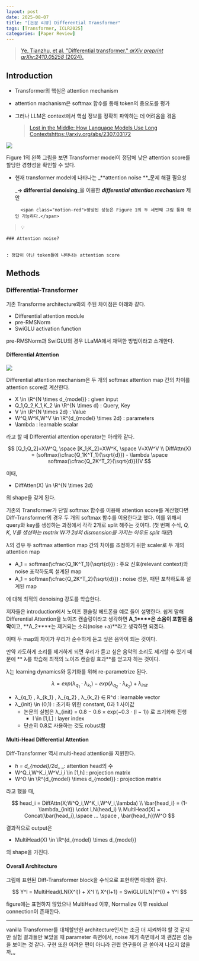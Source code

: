 ```yaml
---
layout: post
date: 2025-08-07
title: "[논문 리뷰] Differential Transformer"
tags: [Transformer, ICLR2025]
categories: [Paper Review]
---
```


> [Ye, Tianzhu, et al. "Differential transformer." ](https://arxiv.org/abs/2410.05258)[_arXiv preprint arXiv:2410.05258_](https://arxiv.org/abs/2410.05258)[ (2024).](https://arxiv.org/abs/2410.05258)



## Introduction

- Transformer의 핵심은 attention mechanism
- attention machanism은 softmax 함수를 통해 token의 중요도를 평가
- 그러나 LLM은 context에서 핵심 정보를 정확히 파악하는 데 어려움을 겪음

	> [Lost in the Middle: How Language Models Use Long Contextshttps://arxiv.org/abs/2307.03172](https://arxiv.org/abs/2307.03172)


![](https://prod-files-secure.s3.us-west-2.amazonaws.com/542b861c-36a8-4051-84e5-8804b6728dba/9083ea56-691a-4752-ae26-47f403431ac8/image.png?X-Amz-Algorithm=AWS4-HMAC-SHA256&X-Amz-Content-Sha256=UNSIGNED-PAYLOAD&X-Amz-Credential=ASIAZI2LB4663EPLOXZ4%2F20250925%2Fus-west-2%2Fs3%2Faws4_request&X-Amz-Date=20250925T040111Z&X-Amz-Expires=3600&X-Amz-Security-Token=IQoJb3JpZ2luX2VjEN%2F%2F%2F%2F%2F%2F%2F%2F%2F%2F%2FwEaCXVzLXdlc3QtMiJIMEYCIQD7x9nMexE6dvBDu1C4gLHOz%2F%2BV%2FVlXPI46bUoUSl9hzgIhAPfzBgxuNvBjjIFbSOSU5c50XnIYHw8ErVACkRV08zQiKv8DCGgQABoMNjM3NDIzMTgzODA1IgyGCCEQnDZRNdbuTncq3AMZ%2FAW6TTNzOkX%2FFt6BoJmk%2F8FcMzEbKboepxlNr8VmApSoffXBbBJHAor1h56NmDIh9tvVEQJHKeL7OxRBiEEs2xLquAu4d4zcDrSbACGasNwbLalq2Toqmv5deLp600b3uLsC9f5u6%2BPEQE5fJhSxFNaWGQcVZJSwwBtxJhH1dNuUZ4qgRUukeAYpvWd9ZHLF3PQhdVaPM76fI9WUsFj16fqDUBz2%2BrZMr85VZxzH3H6TdXpD5C7jrelxn%2Bn3k74AgjwMmCcHvvSGdLU6%2BmOcq94ZdYrcdS1dwhbam4L482gVlYcFNc%2B2zxOpFJ1jP578jU0Vm7xli6o1mDtcLvtRqiLG1HP48ovJNcRsG5fsyDHf%2Fxy%2BXhEh38XqHTsHp6FYZYgg9DA%2Bkx%2FU8JIuEWhlUL8%2BjY%2B273VNYS49%2BFTbK71VbWGipb9nj2AZy%2FTb1iYFTUw8oKGDKFJgCg%2F9UviC0KuvL4l3%2Fvb3f8JmXsFnLfL7L1jS0i0vKMUsaEKQSHlDHurm9Cy%2F78o2pt7GmIW4ol%2BTlItZC0vGYpnYgvcqoTM46T%2F17Mlo5Rwrgus2jQOVcoiPH3NI97D3lJOEOIVhwoPV3VQdBoK3W%2Bcuxjz3FUw9Izt3o09RSsxwlTCe6NHGBjqkAf3Xbx2SMEQNZzVkz6ZMw4MOUbjCTp2Jrf%2BoYQIOYr72R2MvyBLv2BCKAcylQcYWCkpv4RfopiCLG1Lo3%2BvhewLV26C7k5WVEPaSPRfypOyiJxuX1ld0lbNgsHqypEKRnyOwbbysNF7NNiQW%2BuiF1P5bXR4zI6%2F0XF6an3Febz9NMUdBAvioqIXfc%2BxynWW%2FKlF2CJvDgsBTruFKlKx2SH3ga8ld&X-Amz-Signature=a991f9eca877d1f7fe48f1c9d30d71b54a3376a61fd20b553bd368aef6306f02&X-Amz-SignedHeaders=host&x-amz-checksum-mode=ENABLED&x-id=GetObject)


Figure 1의 왼쪽 그림을 보면 Transformer model이 정답에 낮은 attention score를 할당한 경향성을 확인할 수 있다.

- 현재 transformer model에 나타나는 _**attention noise **_문제 해결 필요성

	_**→ differential denoising**_을 이용한 _**differential attention mechanism**_ 제안


		<span class="notion-red">향상된 성능은 Figure 1의 두 세번째 그림 통해 확인 가능하다.</span>


> 💡 


	### Attention noise?


	: 정답이 아닌 token들에 나타나는 attention score



## Methods



### Differential-Transformer


기존 Transforme architecture와의 주된 차이점은 아래와 같다.

- Differential attention module
- pre-RMSNorm
- SwiGLU activation function

pre-RMSNorm과 SwiGLU의 경우 LLaMA에서 채택한 방법이라고 소개한다.



#### Differential Attention


![](https://prod-files-secure.s3.us-west-2.amazonaws.com/542b861c-36a8-4051-84e5-8804b6728dba/116d70b2-1963-4810-9167-f4c7d8a06e8f/image.png?X-Amz-Algorithm=AWS4-HMAC-SHA256&X-Amz-Content-Sha256=UNSIGNED-PAYLOAD&X-Amz-Credential=ASIAZI2LB4663EPLOXZ4%2F20250925%2Fus-west-2%2Fs3%2Faws4_request&X-Amz-Date=20250925T040111Z&X-Amz-Expires=3600&X-Amz-Security-Token=IQoJb3JpZ2luX2VjEN%2F%2F%2F%2F%2F%2F%2F%2F%2F%2F%2FwEaCXVzLXdlc3QtMiJIMEYCIQD7x9nMexE6dvBDu1C4gLHOz%2F%2BV%2FVlXPI46bUoUSl9hzgIhAPfzBgxuNvBjjIFbSOSU5c50XnIYHw8ErVACkRV08zQiKv8DCGgQABoMNjM3NDIzMTgzODA1IgyGCCEQnDZRNdbuTncq3AMZ%2FAW6TTNzOkX%2FFt6BoJmk%2F8FcMzEbKboepxlNr8VmApSoffXBbBJHAor1h56NmDIh9tvVEQJHKeL7OxRBiEEs2xLquAu4d4zcDrSbACGasNwbLalq2Toqmv5deLp600b3uLsC9f5u6%2BPEQE5fJhSxFNaWGQcVZJSwwBtxJhH1dNuUZ4qgRUukeAYpvWd9ZHLF3PQhdVaPM76fI9WUsFj16fqDUBz2%2BrZMr85VZxzH3H6TdXpD5C7jrelxn%2Bn3k74AgjwMmCcHvvSGdLU6%2BmOcq94ZdYrcdS1dwhbam4L482gVlYcFNc%2B2zxOpFJ1jP578jU0Vm7xli6o1mDtcLvtRqiLG1HP48ovJNcRsG5fsyDHf%2Fxy%2BXhEh38XqHTsHp6FYZYgg9DA%2Bkx%2FU8JIuEWhlUL8%2BjY%2B273VNYS49%2BFTbK71VbWGipb9nj2AZy%2FTb1iYFTUw8oKGDKFJgCg%2F9UviC0KuvL4l3%2Fvb3f8JmXsFnLfL7L1jS0i0vKMUsaEKQSHlDHurm9Cy%2F78o2pt7GmIW4ol%2BTlItZC0vGYpnYgvcqoTM46T%2F17Mlo5Rwrgus2jQOVcoiPH3NI97D3lJOEOIVhwoPV3VQdBoK3W%2Bcuxjz3FUw9Izt3o09RSsxwlTCe6NHGBjqkAf3Xbx2SMEQNZzVkz6ZMw4MOUbjCTp2Jrf%2BoYQIOYr72R2MvyBLv2BCKAcylQcYWCkpv4RfopiCLG1Lo3%2BvhewLV26C7k5WVEPaSPRfypOyiJxuX1ld0lbNgsHqypEKRnyOwbbysNF7NNiQW%2BuiF1P5bXR4zI6%2F0XF6an3Febz9NMUdBAvioqIXfc%2BxynWW%2FKlF2CJvDgsBTruFKlKx2SH3ga8ld&X-Amz-Signature=247733892d444e33399eade53e20f3a36b3c1ae033f159701a1540020c74eaf8&X-Amz-SignedHeaders=host&x-amz-checksum-mode=ENABLED&x-id=GetObject)


Differential attention mechanism은 두 개의 softmax attention map 간의 차이를 attention score로 계산한다.

- X \in \R^{N \times d\_{model}} : given input
- Q\_1,Q\_2,K\_1,K\_2 \in \R^{N \times d} : Query, Key
- V \in \R^{N \times 2d} : Value
- W^Q,W^K,W^V \in \R^{d\_{model} \times 2d} : parameters
- \lambda : learnable scalar

라고 할 때 Differential attention operator는 아래와 같다.


$$
[Q_1;Q_2]=XW^Q, \space [K_1;K_2]=XW^K, \space V=XW^V \\
DiffAttn(X) = (softmax(\cfrac{Q_1K^T_1}{\sqrt{d}}) - \lambda \space softmax(\cfrac{Q_2K^T_2}{\sqrt{d}}))V
$$


이때,

- DiffAtten(X) \in \R^{N \times 2d}

의 shape을 갖게 된다.


기존의 Transformer가 단일 softmax 함수를 이용해 attention score를 계산했다면 Diff-Transformer의 경우 두 개의 softmax 함수를 이용한다고 했다. 이를 위해서 query와 key를 생성하는 과정에서 각각 2개로 split 해주는 것이다. <span class="notion-red">(첫 번째 수식, </span><span class="notion-red">_Q, K, V를 생성하는 matrix W가 2d의 dismension을 가지는 이유도 split 때문_</span><span class="notion-red">)</span>


 λ의 경우 두 softmax attention map 간의 차이를 조정하기 위한 scaler로 두 개의 attention map

- A\_1 = softmax(\cfrac{Q\_1K^T\_1}{\sqrt{d}}) : 주요 신호(relevant context)와 noise 포착하도록 설계된 map
- A\_1 = softmax(\cfrac{Q\_2K^T\_2}{\sqrt{d}}) : noise 성분, 패턴 포착하도록 설계된 map 

에 대해 최적의 denoising 강도를 학습한다.


저자들은 introduction에서 노이즈 캔슬링 헤드폰을 예로 들어 설명한다. 쉽게 말해 Differential Attention을 노이즈 캔슬링이라고 생각하면 **A\_1****은 소음이 포함된 음악**이고, **A\_2****는 제거되는 소리(noise +a)**라고 생각하면 되겠다. 


이때 두 map의 차이가 우리가 순수하게 듣고 싶은 음악이 되는 것이다. 


만약 과도하게 소리를 제거하게 되면 우리가 듣고 싶은 음악의 소리도 제거할 수 있기 때문에 ** λ를 학습해 최적의 노이즈 캔슬링 효과**를 얻고자 하는 것이다.


λ는 learning dynamics와 동기화를 위해 re-parametrize 된다.


$$
\lambda = exp(\lambda_{q_1} \cdot \lambda_{k_1}) - exp(\lambda_{q_2} \cdot \lambda_{k_2}) + \lambda_{init}
$$

- λ\_{q\_1} , λ\_{k\_1} , λ\_{q\_2} , λ\_{k\_2} ∈ R^d : learnable vector
- λ\_{init} \in (0,1) : 초기화 위한 constant, 0과 1 사이값
	- 논문의 실험은 λ\_{init} = 0.8 − 0.6 × exp(−0.3 · (l − 1)) 로 초기화해 진행
		- l \in [1,L] : layer index
	- 단순히 0.8로 사용하는 것도 robust함


#### **Multi-Head Differential Attention**


Diff-Transformer 역시 multi-head attention을 지원한다.

- _h = d\_{model}/2d__ _: attention head의 수
- W^Q\_i,W^K\_i,W^V\_i,i \in [1,h] : projection matrix
- W^O \in \R^{d\_{model} \times d\_{model}} : projection matrix

라고 했을 때,


$$
head_i = DiffAttn(X;W^Q_i,W^K_i,W^V_i,\lambda) \\
\bar{head_i} = (1-\lambda_{init}) \cdot LN(head_i) \\
MultiHead(X) = Concat(\bar{head_i},\space ... \space , \bar{head_h})W^O
$$


결과적으로 output은

- MultiHead(X) \in \R^{d\_{model} \times d\_{model}}

의 shape을 가진다.



#### Overall Architecture


그림에 표현된 Diff-Transformer block을 수식으로 표현하면 아래와 같다.


$$
Y^l = MultiHead(LN(X^l)) + X^l \\
X^{l+1} = SwiGLU(LN(Y^l)) + Y^l
$$


figure에는 표현하지 않았으나 MultiHead 이후, Normalize 이후 residual connection이 존재한다.


---


vanilla Transformer를 대체할만한 architecture인지는 조금 더 지켜봐야 할 것 같지만 실험 결과들만 보았을 때 parameter 측면에서, noise 제거 측면에서 꽤 괜찮은 성능을 보이는 것 같다. 구현 또한 어려운 편이 아니라 관련 연구들이 곧 쏟아져 나오지 않을까,,,

